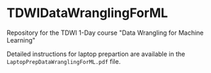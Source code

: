 # TDWIDataWranglingForML
Repository for the TDWI 1-Day course "Data Wrangling for Machine Learning"

Detailed instructions for laptop prepartion are available in the `LaptopPrepDataWranglingForML.pdf` file.
